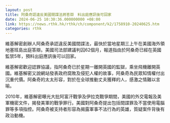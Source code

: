 ```yaml
---
layout: post
title: 阿桑奇認違反美國間諜法將答辯　料出庭應訊後可回家
date: 2024-06-25 10:30:36.000000000 +08:00
link: https://news.rthk.hk/rthk/ch/component/k2/1758910-20240625.htm
categories: rthk
---
```


維基解密創辦人阿桑奇承認違反美國間諜法，最快於當地星期三上午在美國海外領地塞班島出庭答辯。美國司法部建議判囚62個月，報道指由於阿桑奇已經在英國監禁5年，預料出庭應訊後可以回家。

維基解密歡迎認罪協議，指阿桑奇已於星期一離開英國的監獄，乘坐飛機離開英國。維基解密又說網站發表政府腐敗及侵犯人權的故事，阿桑奇為民眾知情權付出沉重代價。阿桑奇的太太形容，對於在全球推動丈夫獲釋的人，感激之情難以言喻。

2010年，維基解密曝光大批阿富汗戰爭及伊拉克戰爭期間，美國的外交電報及美軍機密文件，揭發美軍的戰爭罪行。美國對阿桑奇提出包括間諜罪及不當使用電腦罪等多項指控。阿桑奇被支持者形容為揭露軍事不法行為的英雄，質疑案件背後有政治動機。
